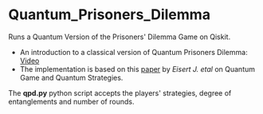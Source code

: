 # Quantum_Prisoners_Dilemma
Runs a Quantum Version of the Prisoners' Dilemma Game on Qiskit.

* An introduction to a classical version of Quantum Prisoners Dilemma: [Video](https://www.youtube.com/watch?v=_kLb1glm6EM)
* The implementation is based on this [paper](https://arxiv.org/pdf/quant-ph/9806088.pdf) by *Eisert J. etal* on Quantum Game and Quantum Strategies.

The **qpd.py** python script accepts the players' strategies, degree of entanglements and number of rounds.
